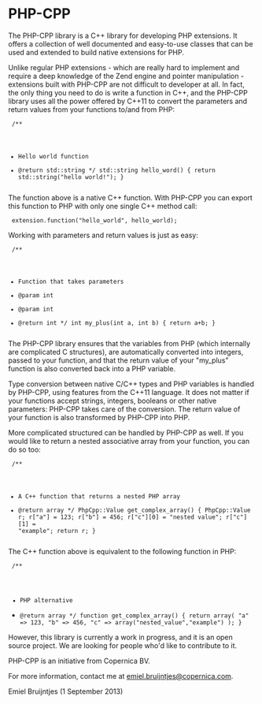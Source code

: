 PHP-CPP
=======

The PHP-CPP library is a C++ library for developing PHP extensions. It offers a collection
of well documented and easy-to-use classes that can be used and extended to build native
extensions for PHP.

Unlike regular PHP extensions - which are really hard to implement and require a deep
knowledge of the Zend engine and pointer manipulation - extensions built with PHP-CPP
are not difficult to developer at all. In fact, the only thing you need to do is write a function in
C++, and the PHP-CPP library uses all the power offered by C++11 to convert the parameters and return
values from your functions to/and from PHP:

<code><pre>
/**
 *  Hello world function
 *  @return std::string
 */
std::string hello_word()
{
    return std::string("hello world!");
}
</pre></code>

The function above is a native C++ function. With PHP-CPP you can export this function
to PHP with only one single C++ method call:

<code><pre>
extension.function("hello_world", hello_world);
</pre></code>

Working with parameters and return values is just as easy:

<code><pre>
/**
 *  Function that takes parameters
 *  @param  int
 *  @param  int
 *  @return int
 */
int my_plus(int a, int b)
{
    return a+b;
}
</pre></code>

The PHP-CPP library ensures that the variables
from PHP (which internally are complicated C structures), are automatically converted into 
integers, passed to your function, and that the return value of your "my_plus" function is 
also converted back into a PHP variable.

Type conversion between native C/C++ types and PHP variables is handled by PHP-CPP, using
features from the C++11 language. It does not matter if your functions accept strings,
integers, booleans or other native parameters: PHP-CPP takes care of the conversion. 
The return value of your function is also transformed by PHP-CPP into PHP.

More complicated structured can be handled by PHP-CPP as well. If you would like to return
a nested associative array from your function, you can do so too:

<code><pre>
/**
 *  A C++ function that returns a nested PHP array
 *  @return array
 */
PhpCpp::Value get_complex_array()
{
    PhpCpp::Value r;
    r["a"] = 123;
    r["b"] = 456;
    r["c"][0] = "nested value";
    r["c"][1] = "example";
    return r;
}
</pre></code>

The C++ function above is equivalent to the following function in PHP:

<code></pre>
/**
 *  PHP alternative
 *  @return array
 */
function get_complex_array()
{
    return array(
        "a" => 123,
        "b" => 456,
        "c" => array("nested_value","example")
    );
}
</pre></code>

However, this library is currently a work in progress, and it is an open
source project. We are looking for people who'd like to contribute to it.

PHP-CPP is an initiative from Copernica BV.

For more information, contact me at emiel.bruijntjes@copernica.com.


Emiel Bruijntjes (1 September 2013)
